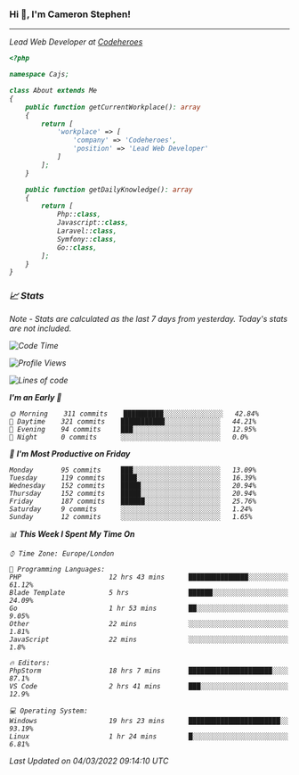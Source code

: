 ### Hi 👋, I'm Cameron Stephen!
<hr>
<p><em>Lead Web Developer at <a href="https://codeheroes.co.uk">Codeheroes</a></p>


```php
<?php

namespace Cajs;

class About extends Me
{
    public function getCurrentWorkplace(): array
    {
        return [
            'workplace' => [
                'company' => 'Codeheroes',
                'position' => 'Lead Web Developer'
            ]
        ];
    }

    public function getDailyKnowledge(): array
    {
        return [
            Php::class,
            Javascript::class,
            Laravel::class,
            Symfony::class,
            Go::class,
        ];
    }
}
```

### 📈 Stats
<p><em>Note - Stats are calculated as the last 7 days from yesterday. Today's stats are not included.</em></p>


<!--START_SECTION:waka-->
![Code Time](http://img.shields.io/badge/Code%20Time-2%2C715%20hrs%201%20min-blue)

![Profile Views](http://img.shields.io/badge/Profile%20Views-188-blue)

![Lines of code](https://img.shields.io/badge/From%20Hello%20World%20I%27ve%20Written-1%20Thousand%20lines%20of%20code-blue)

**I'm an Early 🐤** 

```text
🌞 Morning    311 commits    ██████████░░░░░░░░░░░░░░░   42.84% 
🌆 Daytime    321 commits    ███████████░░░░░░░░░░░░░░   44.21% 
🌃 Evening    94 commits     ███░░░░░░░░░░░░░░░░░░░░░░   12.95% 
🌙 Night      0 commits      ░░░░░░░░░░░░░░░░░░░░░░░░░   0.0%

```
📅 **I'm Most Productive on Friday** 

```text
Monday       95 commits     ███░░░░░░░░░░░░░░░░░░░░░░   13.09% 
Tuesday      119 commits    ████░░░░░░░░░░░░░░░░░░░░░   16.39% 
Wednesday    152 commits    █████░░░░░░░░░░░░░░░░░░░░   20.94% 
Thursday     152 commits    █████░░░░░░░░░░░░░░░░░░░░   20.94% 
Friday       187 commits    ██████░░░░░░░░░░░░░░░░░░░   25.76% 
Saturday     9 commits      ░░░░░░░░░░░░░░░░░░░░░░░░░   1.24% 
Sunday       12 commits     ░░░░░░░░░░░░░░░░░░░░░░░░░   1.65%

```


📊 **This Week I Spent My Time On** 

```text
⌚︎ Time Zone: Europe/London

💬 Programming Languages: 
PHP                      12 hrs 43 mins      ███████████████░░░░░░░░░░   61.12% 
Blade Template           5 hrs               ██████░░░░░░░░░░░░░░░░░░░   24.09% 
Go                       1 hr 53 mins        ██░░░░░░░░░░░░░░░░░░░░░░░   9.05% 
Other                    22 mins             ░░░░░░░░░░░░░░░░░░░░░░░░░   1.81% 
JavaScript               22 mins             ░░░░░░░░░░░░░░░░░░░░░░░░░   1.8%

🔥 Editors: 
PhpStorm                 18 hrs 7 mins       █████████████████████░░░░   87.1% 
VS Code                  2 hrs 41 mins       ███░░░░░░░░░░░░░░░░░░░░░░   12.9%

💻 Operating System: 
Windows                  19 hrs 23 mins      ███████████████████████░░   93.19% 
Linux                    1 hr 24 mins        █░░░░░░░░░░░░░░░░░░░░░░░░   6.81%

```


 Last Updated on 04/03/2022 09:14:10 UTC
<!--END_SECTION:waka-->

